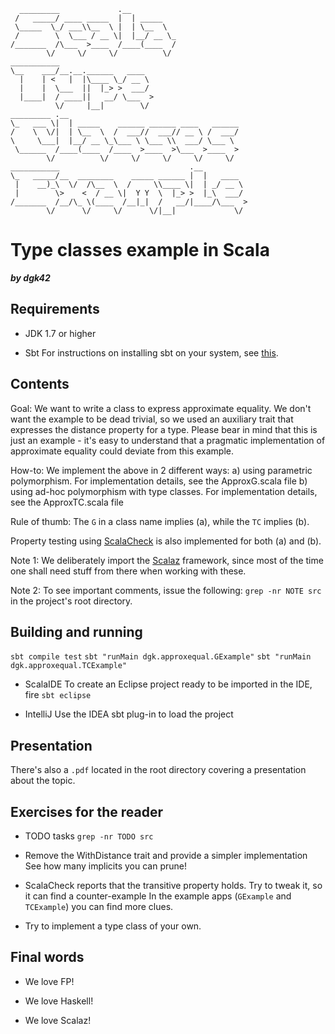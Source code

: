       _________             .__
     /   _____/ ____ _____  |  | _____
     \_____  \_/ ___\\__  \ |  | \__  \
     /        \  \___ / __ \|  |__/ __ \_
    /_______  /\___  >____  /____(____  /
            \/     \/     \/          \/
    ___________
    \__    ___/__.__.______   ____
      |    | <   |  |\____ \_/ __ \
      |    |  \___  ||  |_> >  ___/
      |____|  / ____||   __/ \___  >
              \/     |__|        \/
    _________ .__
    \_   ___ \|  | _____    ______ ______ ____   ______
    /    \  \/|  | \__  \  /  ___//  ___// __ \ /  ___/
    \     \___|  |__/ __ \_\___ \ \___ \\  ___/ \___ \
     \______  /____(____  /____  >____  >\___  >____  >
            \/          \/     \/     \/     \/     \/
    ___________                             .__
    \_   _____/__  ________    _____ ______ |  |   ____
     |    __)_\  \/  /\__  \  /     \\____ \|  | _/ __ \
     |        \>    <  / __ \|  Y Y  \  |_> >  |_\  ___/
    /_______  /__/\_ \(____  /__|_|  /   __/|____/\___  >
            \/      \/     \/      \/|__|             \/

# Type classes example in Scala
***by dgk42***

## Requirements

- JDK 1.7 or higher

- Sbt
  For instructions on installing sbt on your system, see [this](http://www.scala-sbt.org/0.13/tutorial/Manual-Installation.html).

## Contents

Goal: We want to write a class to express approximate equality. We don't want the example to be dead trivial, so we used an auxiliary trait that expresses the distance property for a type. Please bear in mind that this is just an example - it's easy to understand that a pragmatic implementation of approximate equality could deviate from this example.

How-to: We implement the above in 2 different ways:
a) using parametric polymorphism. For implementation details, see the ApproxG.scala file
b) using ad-hoc polymorphism with type classes. For implementation details, see the ApproxTC.scala file

Rule of thumb: The `G` in a class name implies (a), while the `TC` implies (b).

Property testing using [ScalaCheck](https://github.com/rickynils/scalacheck/wiki/User-Guide) is also implemented for both (a) and (b).

Note 1: We deliberately import the [Scalaz](https://github.com/scalaz/scalaz) framework, since most of the time one shall need stuff from there when working with these.

Note 2: To see important comments, issue the following:
`grep -nr NOTE src`
in the project's root directory.

## Building and running

`sbt compile test`
`sbt "runMain dgk.approxequal.GExample"`
`sbt "runMain dgk.approxequal.TCExample"`

- ScalaIDE
  To create an Eclipse project ready to be imported in the IDE, fire `sbt eclipse`

- IntelliJ
  Use the IDEA sbt plug-in to load the project

## Presentation

There's also a `.pdf` located in the root directory covering a presentation about the topic.

## Exercises for the reader

- TODO tasks
  `grep -nr TODO src`

- Remove the WithDistance trait and provide a simpler implementation
  See how many implicits you can prune!

- ScalaCheck reports that the transitive property holds. Try to tweak it, so it can find a counter-example
  In the example apps (`GExample` and `TCExample`) you can find more clues.

- Try to implement a type class of your own.

## Final words

- We love FP!

- We love Haskell!

- We love Scalaz!
